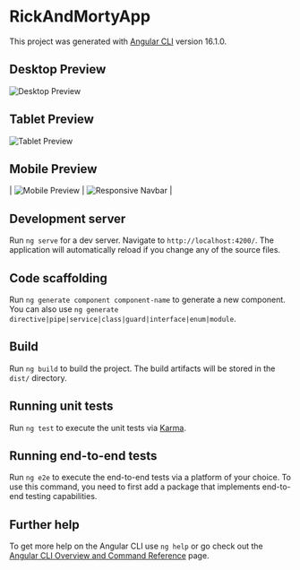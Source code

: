 # RickAndMortyApp

This project was generated with [Angular CLI](https://github.com/angular/angular-cli) version 16.1.0.

## Desktop Preview

![Desktop Preview](/public/imgs/desktop-prev.jpeg)

## Tablet Preview

![Tablet Preview](/public/imgs/tablet-prev.jpeg)

## Mobile Preview

| ![Mobile Preview](/public/imgs/mobile-prev.jpeg) | ![Responsive Navbar](/public/imgs/responsive-nav-prev.jpeg) |

## Development server

Run `ng serve` for a dev server. Navigate to `http://localhost:4200/`. The application will automatically reload if you change any of the source files.

## Code scaffolding

Run `ng generate component component-name` to generate a new component. You can also use `ng generate directive|pipe|service|class|guard|interface|enum|module`.

## Build

Run `ng build` to build the project. The build artifacts will be stored in the `dist/` directory.

## Running unit tests

Run `ng test` to execute the unit tests via [Karma](https://karma-runner.github.io).

## Running end-to-end tests

Run `ng e2e` to execute the end-to-end tests via a platform of your choice. To use this command, you need to first add a package that implements end-to-end testing capabilities.

## Further help

To get more help on the Angular CLI use `ng help` or go check out the [Angular CLI Overview and Command Reference](https://angular.io/cli) page.
